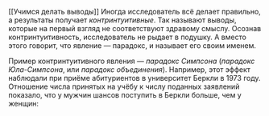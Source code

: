[[Учимся делать выводы]]
Иногда исследователь всё делает правильно, а результаты получает _контринтуитивные_. Так называют выводы, которые на первый взгляд не соответствуют здравому смыслу. Осознав контринтуитивность, исследователь не рыдает в подушку. А вместо этого говорит, что явление — парадокс, и называет его своим именем.

Пример контринтуитивного явления — _парадокс Симпсона_ (_парадокс Юла-Симпсона_, или _парадокс объединения_). Например, этот эффект наблюдали при приёме абитуриентов в университет Беркли в 1973 году. Отношение числа принятых на учёбу к числу поданных заявлений показало, что у мужчин шансов поступить в Беркли больше, чем у женщин: